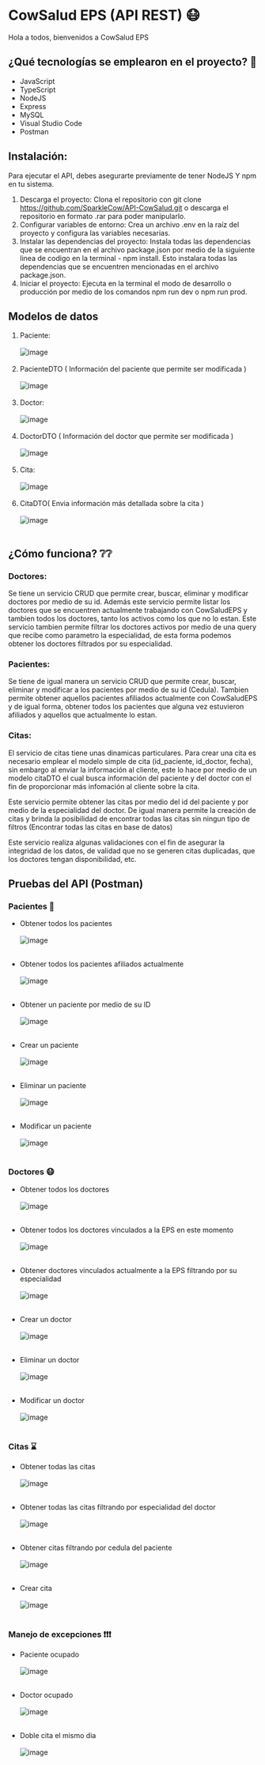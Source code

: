 # CowSalud EPS (API REST) 😷

Hola a todos, bienvenidos a CowSalud EPS

## ¿Qué tecnologías se emplearon en el proyecto? 🤖

- JavaScript
- TypeScript
- NodeJS
- Express
- MySQL
- Visual Studio Code
- Postman

## Instalación: 

Para ejecutar el API, debes asegurarte previamente de tener NodeJS Y npm en tu sistema.

1. Descarga el proyecto: Clona el repositorio con git clone https://github.com/SparkleCow/API-CowSalud.git o descarga el repositorio en formato .rar para poder manipularlo.
2. Configurar variables de entorno: Crea un archivo .env en la raíz del proyecto y configura las variables necesarias.
3. Instalar las dependencias del proyecto: Instala todas las dependencias que se encuentran en el archivo package.json por medio de la siguiente linea de codigo en la terminal -  npm install. Esto instalara todas las dependencias que se encuentren mencionadas en   el archivo package.json.
4. Iniciar el proyecto: Ejecuta en la terminal el modo de desarrollo o producción por medio de los comandos npm run dev o npm run prod.

## Modelos de datos

1. Paciente:<br> <br>
![image](https://github.com/SparkleCow/API-CowSalud/assets/55297516/ccb06c32-3abd-4907-a460-304e86b57d0a) <br> <br>
2. PacienteDTO ( Información del paciente que permite ser modificada ) <br> <br>
![image](https://github.com/SparkleCow/API-CowSalud/assets/55297516/7b65382e-54f4-44d7-92b2-72f12589ff94)<br> <br>
2. Doctor: <br> <br>
![image](https://github.com/SparkleCow/API-CowSalud/assets/55297516/45dbfe96-a0ae-4aef-89bb-97343057bd84) <br> <br>
4. DoctorDTO ( Información del doctor que permite ser modificada ) <br> <br>
![image](https://github.com/SparkleCow/API-CowSalud/assets/55297516/fef8b8e7-2d98-469b-9e35-a2a671f489f6) <br> <br>
3. Cita: <br> <br>
![image](https://github.com/SparkleCow/API-CowSalud/assets/55297516/82922e4b-e22f-4917-a00c-af1777f533a9) <br> <br>
4. CitaDTO( Envia información más detallada sobre la cita ) <br> <br>
![image](https://github.com/SparkleCow/API-CowSalud/assets/55297516/d42ca861-8e50-42ed-980e-59f2b87a1a6e) <br> <br>

## ¿Cómo funciona? ❔❔

### Doctores: 

Se tiene un servicio CRUD que permite crear, buscar, eliminar y modificar doctores por medio de su id. Además este servicio permite listar los doctores que se encuentren actualmente trabajando con CowSaludEPS y tambien todos los doctores, tanto los activos como los que no lo estan.
Este servicio tambien permite filtrar los doctores activos por medio de una query que recibe como parametro la especialidad, de esta forma podemos obtener los doctores filtrados por su especialidad.

### Pacientes: 

Se tiene de igual manera un servicio CRUD que permite crear, buscar, eliminar y modificar a los pacientes por medio de su id (Cedula). Tambien permite obtener aquellos pacientes afiliados actualmente con CowSaludEPS y de igual forma, obtener todos los pacientes que alguna vez estuvieron afiliados y aquellos que actualmente lo estan. 

### Citas: 

El servicio de citas tiene unas dinamicas particulares. Para crear una cita es necesario emplear el modelo simple de cita (id_paciente, id_doctor, fecha), sin embargo al enviar la información al cliente, este lo hace por medio de un modelo citaDTO el cual busca información del paciente y del doctor con el fin de proporcionar más infomación al cliente sobre la cita. 

Este servicio permite obtener las citas por medio del id del paciente y por medio de la especialidad del doctor. De igual manera permite la creación de citas y brinda la posibilidad de encontrar todas las citas sin ningun tipo de filtros (Encontrar todas las citas en base de datos)

Este servicio realiza algunas validaciones con el fin de asegurar la integridad de los datos, de validad que no se generen citas duplicadas, que los doctores tengan disponibilidad, etc. 

## Pruebas del API (Postman) 

### Pacientes 🙂

* Obtener todos los pacientes <br><br>
![image](https://github.com/SparkleCow/API-CowSalud/assets/55297516/f0df3e17-f065-4dcb-8773-33b8a0de19e2) <br><br>

* Obtener todos los pacientes afiliados actualmente <br><br>
![image](https://github.com/SparkleCow/API-CowSalud/assets/55297516/e25ea205-8964-4548-8a78-cebe7e85748a) <br><br>

* Obtener un paciente por medio de su ID <br><br>
![image](https://github.com/SparkleCow/API-CowSalud/assets/55297516/1ac26a96-6f15-4b87-9933-bfc4d0c1250a) <br><br>

* Crear un paciente <br><br>
![image](https://github.com/SparkleCow/API-CowSalud/assets/55297516/4bb42dc1-dc8e-4bd3-ba6e-e83751db121d) <br><br>

* Eliminar un paciente <br><br>
![image](https://github.com/SparkleCow/API-CowSalud/assets/55297516/ab857ac1-4fa8-4427-bde9-18ac7cb221ef) <br><br>

* Modificar un paciente <br><br>
![image](https://github.com/SparkleCow/API-CowSalud/assets/55297516/93390408-0f18-48dd-902b-7058b388a128) <br><br>


### Doctores 😷

* Obtener todos los doctores<br><br>
![image](https://github.com/SparkleCow/API-CowSalud/assets/55297516/2f710596-5a4d-42a4-abf7-712250978592)<br><br>

* Obtener todos los doctores vinculados a la EPS en este momento<br><br>
![image](https://github.com/SparkleCow/API-CowSalud/assets/55297516/a27b351c-db05-4032-a47b-af8d6df69b54)<br><br>

* Obtener doctores vinculados actualmente a la EPS filtrando por su especialidad<br><br>
![image](https://github.com/SparkleCow/API-CowSalud/assets/55297516/91ded012-6bac-4b3c-b86c-ba2099d7d48e)<br><br>

* Crear un doctor<br><br>
![image](https://github.com/SparkleCow/API-CowSalud/assets/55297516/db8d89fb-9a7c-4b5b-abf8-2facf9ef6ebf)<br><br>

* Eliminar un doctor<br><br>
![image](https://github.com/SparkleCow/API-CowSalud/assets/55297516/ac2964be-b7cd-4df0-9ce9-931420041368)<br><br>

* Modificar un doctor<br><br>
![image](https://github.com/SparkleCow/API-CowSalud/assets/55297516/dec904a6-0e9f-43d6-8d26-e78420ed9c64)<br><br>


### Citas ⌛

* Obtener todas las citas <br><br>
![image](https://github.com/SparkleCow/API-CowSalud/assets/55297516/20bcd390-4425-42f5-acbe-916ab7c53891)<br><br>

* Obtener todas las citas filtrando por especialidad del doctor <br><br>
![image](https://github.com/SparkleCow/API-CowSalud/assets/55297516/583804ba-f870-4f13-bfc3-328f2c196d8a)<br><br>

* Obtener citas filtrando por cedula del paciente <br><br>
![image](https://github.com/SparkleCow/API-CowSalud/assets/55297516/5810184a-25b5-4f59-a6d1-c3fd4319ff9e)<br><br>

* Crear cita <br><br>
![image](https://github.com/SparkleCow/API-CowSalud/assets/55297516/6e0ee9d3-0fb5-4b5d-ac6a-b979ad820cce)<br><br>

### Manejo de excepciones ❗❗❗

* Paciente ocupado<br><br>
![image](https://github.com/SparkleCow/API-CowSalud/assets/55297516/69462bc3-38b0-4780-adfb-f88420feedcf)<br><br>

* Doctor ocupado<br><br>
![image](https://github.com/SparkleCow/API-CowSalud/assets/55297516/d0f77ed2-c22f-44ac-8630-4990456626be)<br><br>

* Doble cita el mismo dia<br><br>
![image](https://github.com/SparkleCow/API-CowSalud/assets/55297516/8429ea3f-b11b-4d4d-8f00-9bd59dba2059)<br><br>







